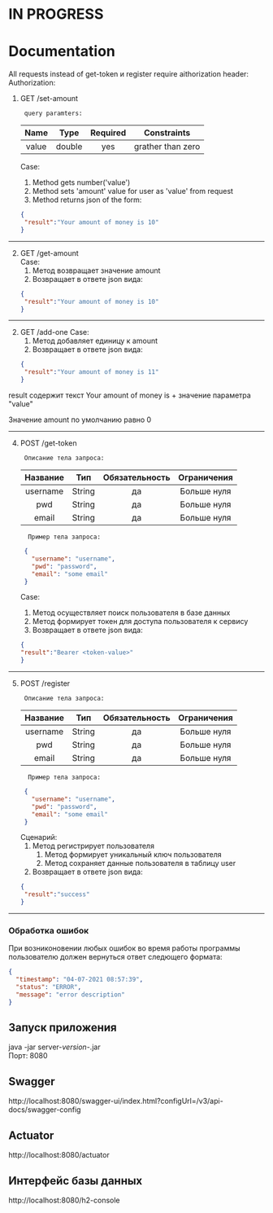 [comment]: <> (//todo translate to english)
# IN PROGRESS
# Documentation

All requests instead of get-token и register require aithorization header:
Authorization: <get-token result>

1. GET /set-amount  
   ```
    query paramters:
   ```
   | Name          | Type      | Required              | Constraints                  |
   | :-----------: |:---------:|:--------------------: |:----------------------------:|
   | value         | double    | yes                   | grather than zero                  |
   
   Case:  
   1. Method gets number('value')  
   2. Method sets 'amount' value for user as 'value' from request    
   3. Method returns json of the form:  
   ```json
   {  
    "result":"Your amount of money is 10"  
   }  
   ```  
---
2. GET /get-amount   
   Case:  
   1. Метод возвращает значение amount
   2. Возвращает в ответе json вида:
   ```json
   {
    "result":"Your amount of money is 10"
   }
   ```

---
2. GET /add-one 
   Case:  
   1. Метод добавляет единицу к amount
   2. Возвращает в ответе json вида:
   ```json
   {
    "result":"Your amount of money is 11"
   }
   ```

result содержит текст Your amount of money is + значение параметра "value"

Значение amount по умолчанию равно 0

---
4. POST /get-token
   ```
    Описание тела запроса:
   ```
   | Название      | Тип       | Обязательность       | Ограничения                  |
   | :-----------: |:---------:|:--------------------:|:----------------------------:|
   | username      | String    | да                   | Больше нуля                  |
   | pwd           | String    | да                   | Больше нуля                  |
   | email         | String    | да                   | Больше нуля                  |
   ```
     Пример тела запроса:
   ```
   ```json
    {
      "username": "username",
      "pwd": "password",
      "email": "some email"
    }
   ```

   Case:
   1. Метод осуществляет поиск пользователя в базе данных
   2. Метод формирует токен для доступа пользователя к сервису
   3. Возвращает в ответе json вида:
   ```json
   {
   "result":"Bearer <token-value>"
   }
   ```

---

5. POST /register
   ```
    Описание тела запроса:
   ```
   | Название      | Тип       | Обязательность       | Ограничения                  |
      | :-----------: |:---------:|:--------------------:|:----------------------------:|
   | username      | String    | да                   | Больше нуля                  |
   | pwd           | String    | да                   | Больше нуля                  |
   | email         | String    | да                   | Больше нуля                  |
   ```
     Пример тела запроса:
   ```
   ```json
    {
      "username": "username",
      "pwd": "password",
      "email": "some email"
    }
   ```
   Сценарий:
   1. Метод регистрирует пользователя
      1. Метод формирует уникальный ключ пользователя
      2. Метод сохраняет данные пользователя в таблицу user
   2. Возвращает в ответе json вида:
   ```json
   {
    "result":"success"
   }
   ```
---
### Обработка ошибок  
   При возниконовении любых ошибок во время работы программы пользователю должен вернуться ответ следющего формата:  
   ```json
   {
     "timestamp": "04-07-2021 08:57:39",
     "status": "ERROR",
     "message": "error description"
   }
   ```

## Запуск приложения
java -jar server-*version*-.jar  
Порт: 8080

## Swagger

http://localhost:8080/swagger-ui/index.html?configUrl=/v3/api-docs/swagger-config

## Actuator

http://localhost:8080/actuator

## Интерфейс базы данных

http://localhost:8080/h2-console